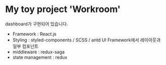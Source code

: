 # My toy project 'Workroom'

dashboard가 구현되어 있습니다.

- Framework : React.js
- Styling : styled-components / SCSS / antd UI Framework에서 레이아웃과 일부 컴포넌트
- middleware : redux-saga
- state management : redux

